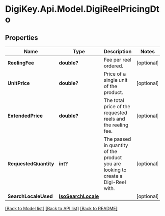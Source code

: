 # DigiKey.Api.Model.DigiReelPricingDto
## Properties

Name | Type | Description | Notes
------------ | ------------- | ------------- | -------------
**ReelingFee** | **double?** | Fee per reel ordered. | [optional] 
**UnitPrice** | **double?** | Price of a single unit of the product. | [optional] 
**ExtendedPrice** | **double?** | The total price of the requested reels and the reeling fee. | [optional] 
**RequestedQuantity** | **int?** | The passed in quantity of the product you are looking to create a Digi-Reel with. | [optional] 
**SearchLocaleUsed** | [**IsoSearchLocale**](IsoSearchLocale.md) |  | [optional] 

[[Back to Model list]](../README.md#documentation-for-models) [[Back to API list]](../README.md#documentation-for-api-endpoints) [[Back to README]](../README.md)

